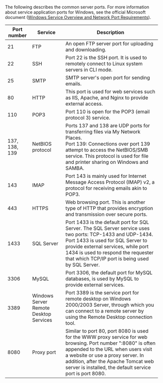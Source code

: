 
The following describes the common server ports. For more information about service application ports for Windows, see the official Microsoft document ([Windows Service Overview and Network Port Requirements](https://support.microsoft.com/en-us/help/832017/service-overview-and-network-port-requirements-for-windows?spm=5176.7740724.2.3.omd4DB%3Fspm%3D5176.7740724.2.3.omd4DB)).

| Port number | Service | Description |
|---------|---------|---------|
| 21 | FTP | An open FTP server port for uploading and downloading. |
| 22 | SSH | Port 22 is the SSH port. It is used to remotely connect to Linux system servers in CLI mode. |
| 25 | SMTP | SMTP server's open port for sending emails.
| 80 | HTTP | This port is used for web services such as IIS, Apache, and Nginx to provide external access. |
| 110 | POP3 | Port 110 is open for the POP3 (email protocol 3) service. |
| 137, 138, 139 | NetBIOS protocol | Ports 137 and 138 are UDP ports for transferring files via My Network Places. <br>Port 139: Connections over port 139 attempt to access the NetBIOS/SMB service. This protocol is used for file and printer sharing on Windows and SAMBA. |
| 143 | IMAP | Port 143 is mainly used for Internet Message Access Protocol (IMAP) v2, a protocol for receiving emails akin to POP3. |
| 443 | HTTPS | Web browsing port. This is another type of HTTP that provides encryption and transmission over secure ports. |
| 1433 | SQL Server | Port 1433 is the default port for SQL Server. The SQL Server service uses two ports: TCP-1433 and UDP-1434. Port 1433 is used for SQL Server to provide external services, while port 1434 is used to respond the requester that which TCP/IP port is being used by SQL Server. |
| 3306 | MySQL | Port 3306, the default port for MySQL databases, is used by MySQL to provide external services. |
| 3389 | Windows Server Remote Desktop Services | Port 3389 is the service port for remote desktop on Windows 2000/2003 Server, through which you can connect to a remote server by using the Remote Desktop connection tool. |
| 8080 | Proxy port | Similar to port 80, port 8080 is used for the WWW proxy service for web browsing. Port number ":8080" is often appended to the URL when users visit a website or use a proxy server. In addition, after the Apache Tomcat web server is installed, the default service port is port 8080. |
